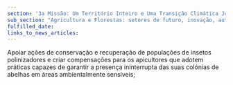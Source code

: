 ```yaml
---
section: '3a Missão: Um Território Inteiro e Uma Transição Climática Justa'
sub_section: "Agricultura e Florestas: setores de futuro, inovação, autonomia e investimento"
fulfilled_date:
links_to_news_articles:
---
```


Apoiar ações de conservação e recuperação de populações de insetos polinizadores e criar compensações para os apicultores que adotem práticas capazes de garantir a presença ininterrupta das suas colónias de abelhas em áreas ambientalmente sensíveis;